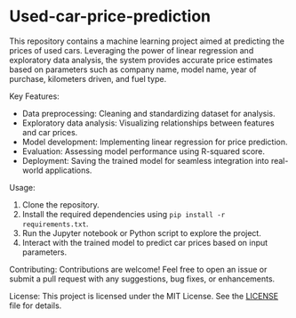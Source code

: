 # Used-car-price-prediction

This repository contains a machine learning project aimed at predicting the prices of used cars. Leveraging the power of linear regression and exploratory data analysis, the system provides accurate price estimates based on parameters such as company name, model name, year of purchase, kilometers driven, and fuel type. 

Key Features:
- Data preprocessing: Cleaning and standardizing dataset for analysis.
- Exploratory data analysis: Visualizing relationships between features and car prices.
- Model development: Implementing linear regression for price prediction.
- Evaluation: Assessing model performance using R-squared score.
- Deployment: Saving the trained model for seamless integration into real-world applications.

Usage:
1. Clone the repository.
2. Install the required dependencies using `pip install -r requirements.txt`.
3. Run the Jupyter notebook or Python script to explore the project.
4. Interact with the trained model to predict car prices based on input parameters.

Contributing:
Contributions are welcome! Feel free to open an issue or submit a pull request with any suggestions, bug fixes, or enhancements.

License:
This project is licensed under the MIT License. See the [LICENSE](LICENSE) file for details.
